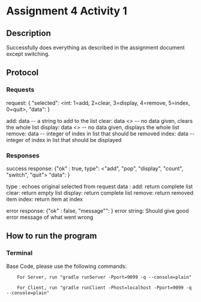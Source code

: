 # Assignment 4 Activity 1
## Description
Successfully does everything as described in the assignment document except switching. 

## Protocol

### Requests
request: { "selected": <int: 1=add, 2=clear, 3=display, 4=remove, 5=index,
0=quit>, "data": <thing to send>}

  add: data <string> -- a string to add to the list
  clear: data <> -- no data given, clears the whole list
  display: data <> -- no data given, displays the whole list
  remove: data <int> -- integer of index in list that should be removed
  index: data <int> -- integer of index in list that should be displayed

### Responses

success response: {"ok" : true, type": <"add",
"pop", "display", "count", "switch", "quit"> "data": <thing to return> }

type <String>: echoes original selected from request
data <string>: 
    add: return complete list
    clear: return empty list
    display: return complete list
    remove: return removed item
    index: return item at index


error response: {"ok" : false, "message"": <error string> }
error string: Should give good error message of what went wrong


## How to run the program
### Terminal
Base Code, please use the following commands:
```
    For Server, run "gradle runServer -Pport=9099 -q --console=plain"
```
```   
    For Client, run "gradle runClient -Phost=localhost -Pport=9099 -q --console=plain"
```   



